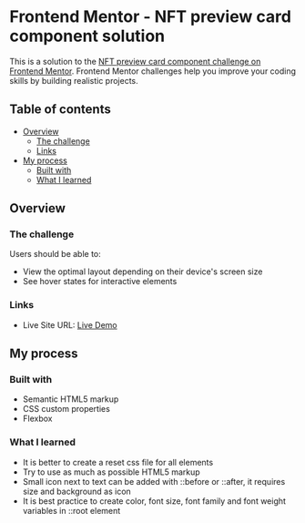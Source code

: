 # Frontend Mentor - NFT preview card component solution

This is a solution to the [NFT preview card component challenge on Frontend Mentor](https://www.frontendmentor.io/challenges/nft-preview-card-component-SbdUL_w0U). Frontend Mentor challenges help you improve your coding skills by building realistic projects.

## Table of contents

- [Overview](#overview)
  - [The challenge](#the-challenge)
  - [Links](#links)
- [My process](#my-process)
  - [Built with](#built-with)
  - [What I learned](#what-i-learned)

## Overview

### The challenge

Users should be able to:

- View the optimal layout depending on their device's screen size
- See hover states for interactive elements

### Links

- Live Site URL: [Live Demo](https://jolly-steam.surge.sh/)

## My process

### Built with

- Semantic HTML5 markup
- CSS custom properties
- Flexbox

### What I learned

- It is better to create a reset css file for all elements
- Try to use as much as possible HTML5 markup
- Small icon next to text can be added with ::before or ::after, it requires size and background as icon
- It is best practice to create color, font size, font family and font weight variables in ::root element
